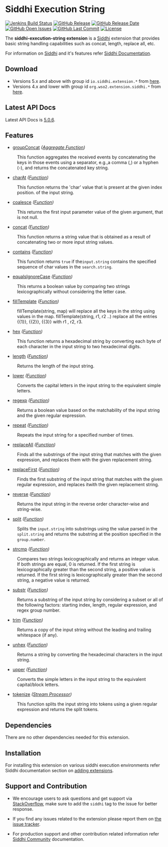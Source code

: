 Siddhi Execution String
======================================

  [![Jenkins Build Status](https://wso2.org/jenkins/job/siddhi/job/siddhi-execution-string/badge/icon)](https://wso2.org/jenkins/job/siddhi/job/siddhi-execution-string/)
  [![GitHub Release](https://img.shields.io/github/release/siddhi-io/siddhi-execution-string.svg)](https://github.com/siddhi-io/siddhi-execution-string/releases)
  [![GitHub Release Date](https://img.shields.io/github/release-date/siddhi-io/siddhi-execution-string.svg)](https://github.com/siddhi-io/siddhi-execution-string/releases)
  [![GitHub Open Issues](https://img.shields.io/github/issues-raw/siddhi-io/siddhi-execution-string.svg)](https://github.com/siddhi-io/siddhi-execution-string/issues)
  [![GitHub Last Commit](https://img.shields.io/github/last-commit/siddhi-io/siddhi-execution-string.svg)](https://github.com/siddhi-io/siddhi-execution-string/commits/master)
  [![License](https://img.shields.io/badge/License-Apache%202.0-blue.svg)](https://opensource.org/licenses/Apache-2.0)

The **siddhi-execution-string extension** is a <a target="_blank" href="https://siddhi.io/">Siddhi</a> extension that provides basic string handling capabilities such as concat, length, replace all, etc.

For information on <a target="_blank" href="https://siddhi.io/">Siddhi</a> and it's features refer <a target="_blank" href="https://siddhi.io/redirect/docs.html">Siddhi Documentation</a>. 

## Download

* Versions 5.x and above with group id `io.siddhi.extension.*` from <a target="_blank" href="https://mvnrepository.com/artifact/io.siddhi.extension.execution.string/siddhi-execution-string/">here</a>.
* Versions 4.x and lower with group id `org.wso2.extension.siddhi.*` from <a target="_blank" href="https://mvnrepository.com/artifact/org.wso2.extension.siddhi.execution.string/siddhi-execution-string">here</a>.

## Latest API Docs 

Latest API Docs is <a target="_blank" href="https://siddhi-io.github.io/siddhi-execution-string/api/5.0.6">5.0.6</a>.

## Features

* <a target="_blank" href="https://siddhi-io.github.io/siddhi-execution-string/api/5.0.6/#groupconcat-aggregate-function">groupConcat</a> *(<a target="_blank" href="http://siddhi.io/en/v5.1/docs/query-guide/#aggregate-function">Aggregate Function</a>)*<br> <div style="padding-left: 1em;"><p><p style="word-wrap: break-word;margin: 0;">This function aggregates the received events by concatenating the keys in those events using a separator, e.g.,a comma (,) or a hyphen (-), and returns the concatenated key string.</p></p></div>
* <a target="_blank" href="https://siddhi-io.github.io/siddhi-execution-string/api/5.0.6/#charat-function">charAt</a> *(<a target="_blank" href="http://siddhi.io/en/v5.1/docs/query-guide/#function">Function</a>)*<br> <div style="padding-left: 1em;"><p><p style="word-wrap: break-word;margin: 0;">This function returns the 'char' value that is present at the given index position. of the input string.</p></p></div>
* <a target="_blank" href="https://siddhi-io.github.io/siddhi-execution-string/api/5.0.6/#coalesce-function">coalesce</a> *(<a target="_blank" href="http://siddhi.io/en/v5.1/docs/query-guide/#function">Function</a>)*<br> <div style="padding-left: 1em;"><p><p style="word-wrap: break-word;margin: 0;"> This returns the first input parameter value of the given argument, that is not null.</p></p></div>
* <a target="_blank" href="https://siddhi-io.github.io/siddhi-execution-string/api/5.0.6/#concat-function">concat</a> *(<a target="_blank" href="http://siddhi.io/en/v5.1/docs/query-guide/#function">Function</a>)*<br> <div style="padding-left: 1em;"><p><p style="word-wrap: break-word;margin: 0;">This function returns a string value that is obtained as a result of concatenating two or more input string values.</p></p></div>
* <a target="_blank" href="https://siddhi-io.github.io/siddhi-execution-string/api/5.0.6/#contains-function">contains</a> *(<a target="_blank" href="http://siddhi.io/en/v5.1/docs/query-guide/#function">Function</a>)*<br> <div style="padding-left: 1em;"><p><p style="word-wrap: break-word;margin: 0;">This function returns <code>true</code> if the<code>input.string</code> contains the specified sequence of char values in the <code>search.string</code>. </p></p></div>
* <a target="_blank" href="https://siddhi-io.github.io/siddhi-execution-string/api/5.0.6/#equalsignorecase-function">equalsIgnoreCase</a> *(<a target="_blank" href="http://siddhi.io/en/v5.1/docs/query-guide/#function">Function</a>)*<br> <div style="padding-left: 1em;"><p><p style="word-wrap: break-word;margin: 0;">This returns a boolean value by comparing two strings lexicographically without considering the letter case.</p></p></div>
* <a target="_blank" href="https://siddhi-io.github.io/siddhi-execution-string/api/5.0.6/#filltemplate-function">fillTemplate</a> *(<a target="_blank" href="http://siddhi.io/en/v5.1/docs/query-guide/#function">Function</a>)*<br> <div style="padding-left: 1em;"><p><p style="word-wrap: break-word;margin: 0;">fillTemplate(string, map) will replace all the keys in the string using values in the map. fillTemplate(string, r1, r2 ..) replace all the entries {{1}}, {{2}}, {{3}} with r1 , r2, r3.</p></p></div>
* <a target="_blank" href="https://siddhi-io.github.io/siddhi-execution-string/api/5.0.6/#hex-function">hex</a> *(<a target="_blank" href="http://siddhi.io/en/v5.1/docs/query-guide/#function">Function</a>)*<br> <div style="padding-left: 1em;"><p><p style="word-wrap: break-word;margin: 0;">This function returns a hexadecimal string by converting each byte of each character in the input string to two hexadecimal digits.</p></p></div>
* <a target="_blank" href="https://siddhi-io.github.io/siddhi-execution-string/api/5.0.6/#length-function">length</a> *(<a target="_blank" href="http://siddhi.io/en/v5.1/docs/query-guide/#function">Function</a>)*<br> <div style="padding-left: 1em;"><p><p style="word-wrap: break-word;margin: 0;">Returns the length of the input string.</p></p></div>
* <a target="_blank" href="https://siddhi-io.github.io/siddhi-execution-string/api/5.0.6/#lower-function">lower</a> *(<a target="_blank" href="http://siddhi.io/en/v5.1/docs/query-guide/#function">Function</a>)*<br> <div style="padding-left: 1em;"><p><p style="word-wrap: break-word;margin: 0;">Converts the capital letters in the input string to the equivalent simple letters.</p></p></div>
* <a target="_blank" href="https://siddhi-io.github.io/siddhi-execution-string/api/5.0.6/#regexp-function">regexp</a> *(<a target="_blank" href="http://siddhi.io/en/v5.1/docs/query-guide/#function">Function</a>)*<br> <div style="padding-left: 1em;"><p><p style="word-wrap: break-word;margin: 0;">Returns a boolean value based on the matchability of the input string and the given regular expression.</p></p></div>
* <a target="_blank" href="https://siddhi-io.github.io/siddhi-execution-string/api/5.0.6/#repeat-function">repeat</a> *(<a target="_blank" href="http://siddhi.io/en/v5.1/docs/query-guide/#function">Function</a>)*<br> <div style="padding-left: 1em;"><p><p style="word-wrap: break-word;margin: 0;">Repeats the input string for a specified number of times.</p></p></div>
* <a target="_blank" href="https://siddhi-io.github.io/siddhi-execution-string/api/5.0.6/#replaceall-function">replaceAll</a> *(<a target="_blank" href="http://siddhi.io/en/v5.1/docs/query-guide/#function">Function</a>)*<br> <div style="padding-left: 1em;"><p><p style="word-wrap: break-word;margin: 0;">Finds all the substrings of the input string that matches with the given expression, and replaces them with the given replacement string.</p></p></div>
* <a target="_blank" href="https://siddhi-io.github.io/siddhi-execution-string/api/5.0.6/#replacefirst-function">replaceFirst</a> *(<a target="_blank" href="http://siddhi.io/en/v5.1/docs/query-guide/#function">Function</a>)*<br> <div style="padding-left: 1em;"><p><p style="word-wrap: break-word;margin: 0;">Finds the first substring of the input string that matches with the given regular expression, and replaces itwith the given replacement string.</p></p></div>
* <a target="_blank" href="https://siddhi-io.github.io/siddhi-execution-string/api/5.0.6/#reverse-function">reverse</a> *(<a target="_blank" href="http://siddhi.io/en/v5.1/docs/query-guide/#function">Function</a>)*<br> <div style="padding-left: 1em;"><p><p style="word-wrap: break-word;margin: 0;">Returns the input string in the reverse order character-wise and string-wise.</p></p></div>
* <a target="_blank" href="https://siddhi-io.github.io/siddhi-execution-string/api/5.0.6/#split-function">split</a> *(<a target="_blank" href="http://siddhi.io/en/v5.1/docs/query-guide/#function">Function</a>)*<br> <div style="padding-left: 1em;"><p><p style="word-wrap: break-word;margin: 0;">Splits the  <code>input.string</code> into substrings using the value parsed in the <code>split.string</code> and returns the substring at the position specified in the <code>group.number</code>.</p></p></div>
* <a target="_blank" href="https://siddhi-io.github.io/siddhi-execution-string/api/5.0.6/#strcmp-function">strcmp</a> *(<a target="_blank" href="http://siddhi.io/en/v5.1/docs/query-guide/#function">Function</a>)*<br> <div style="padding-left: 1em;"><p><p style="word-wrap: break-word;margin: 0;">Compares two strings lexicographically and returns an integer value. If both strings are equal, 0 is returned. If  the first string is lexicographically greater than the second string, a positive value is returned. If the first string is lexicographically greater than the second string, a negative value is returned.</p></p></div>
* <a target="_blank" href="https://siddhi-io.github.io/siddhi-execution-string/api/5.0.6/#substr-function">substr</a> *(<a target="_blank" href="http://siddhi.io/en/v5.1/docs/query-guide/#function">Function</a>)*<br> <div style="padding-left: 1em;"><p><p style="word-wrap: break-word;margin: 0;">Returns a substring of the input string by considering a subset or all of the following factors: starting index, length, regular expression, and regex group number.</p></p></div>
* <a target="_blank" href="https://siddhi-io.github.io/siddhi-execution-string/api/5.0.6/#trim-function">trim</a> *(<a target="_blank" href="http://siddhi.io/en/v5.1/docs/query-guide/#function">Function</a>)*<br> <div style="padding-left: 1em;"><p><p style="word-wrap: break-word;margin: 0;">Returns a copy of the input string without the leading and trailing whitespace (if any).</p></p></div>
* <a target="_blank" href="https://siddhi-io.github.io/siddhi-execution-string/api/5.0.6/#unhex-function">unhex</a> *(<a target="_blank" href="http://siddhi.io/en/v5.1/docs/query-guide/#function">Function</a>)*<br> <div style="padding-left: 1em;"><p><p style="word-wrap: break-word;margin: 0;">Returns a string by converting the hexadecimal characters in the input string.</p></p></div>
* <a target="_blank" href="https://siddhi-io.github.io/siddhi-execution-string/api/5.0.6/#upper-function">upper</a> *(<a target="_blank" href="http://siddhi.io/en/v5.1/docs/query-guide/#function">Function</a>)*<br> <div style="padding-left: 1em;"><p><p style="word-wrap: break-word;margin: 0;">Converts the simple letters in the input string to the equivalent capital/block letters.</p></p></div>
* <a target="_blank" href="https://siddhi-io.github.io/siddhi-execution-string/api/5.0.6/#tokenize-stream-processor">tokenize</a> *(<a target="_blank" href="http://siddhi.io/en/v5.1/docs/query-guide/#stream-processor">Stream Processor</a>)*<br> <div style="padding-left: 1em;"><p><p style="word-wrap: break-word;margin: 0;">This function splits the input string into tokens using a given regular expression and returns the split tokens.</p></p></div>

## Dependencies 

There are no other dependencies needed for this extension. 

## Installation

For installing this extension on various siddhi execution environments refer Siddhi documentation section on <a target="_blank" href="https://siddhi.io/redirect/add-extensions.html">adding extensions</a>.

## Support and Contribution

* We encourage users to ask questions and get support via <a target="_blank" href="https://stackoverflow.com/questions/tagged/siddhi">StackOverflow</a>, make sure to add the `siddhi` tag to the issue for better response.

* If you find any issues related to the extension please report them on <a target="_blank" href="https://github.com/siddhi-io/siddhi-execution-string/issues">the issue tracker</a>.

* For production support and other contribution related information refer <a target="_blank" href="https://siddhi.io/community/">Siddhi Community</a> documentation.
